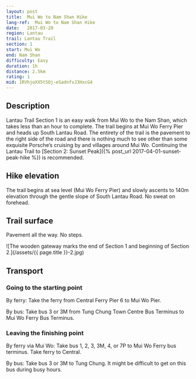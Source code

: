 ```yaml
---
layout: post
title:  Mui Wo to Nam Shan Hike
lang-ref:  Mui Wo to Nam Shan Hike
date:   2017-03-20
region: Lantau
trail: Lantau Trail
section: 1
start: Mui Wo
end: Nam Shan
difficulty: Easy
duration: 1h
distance: 2.5km
rating: 1
mid: 1RVhjoXX5tSOj-eSadnfvJ3HxcG4
---
```

## Description

Lantau Trail Section 1 is an easy walk from Mui Wo to the Nam Shan, which takes less than an hour to complete. The trail begins at Mui Wo Ferry Pier and heads up South Lantau Road.  The entirety of the trail is the pavement to the right side of the road and there is nothing much to see other than some exquisite Porsche’s cruising by and villages around Mui Wo. Continuing the Lantau Trail to [Section 2: Sunset Peak]({% post_url 2017-04-01-sunset-peak-hike %}) is recommended.

## Hike elevation

The trail begins at sea level (Mui Wo Ferry Pier) and slowly ascents to 140m elevation through the gentle slope of South Lantau Road. No sweat on forehead.

## Trail surface

Pavement all the way. No steps.

![The wooden gateway marks the end of Section 1 and beginning of Section 2.](/assets/{{ page.title }}-2.jpg)

## Transport

### Going to the starting point

By ferry: Take the ferry from Central Ferry Pier 6 to Mui Wo Pier.

By bus: Take bus 3 or 3M from Tung Chung Town Centre Bus Terminus to Mui Wo Ferry Bus Terminus.

### Leaving the finishing point

By ferry via Mui Wo: Take bus 1, 2, 3, 3M, 4, or 7P to Mui Wo Ferry bus terminus. Take ferry to Central.

By bus: Take bus 3 or 3M to Tung Chung. It might be difficult to get on this bus during busy hours.
